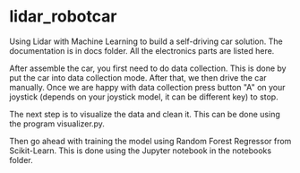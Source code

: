 # lidar_robotcar

Using Lidar with Machine Learning to build a self-driving car solution.
The documentation is in docs folder. All the electronics parts are listed here.

After assemble the car, you first need to do data collection. This is done by put the car into data collection mode. After that, we then drive the car manually. Once we are happy with data collection press button "A" on your joystick (depends on your joystick model, it can be different key) to stop.

The next step is to visualize the data and clean it. This can be done using the program visualizer.py.

Then go ahead with training the model using Random Forest Regressor from Scikit-Learn. This is done using the Jupyter notebook in the notebooks folder.
